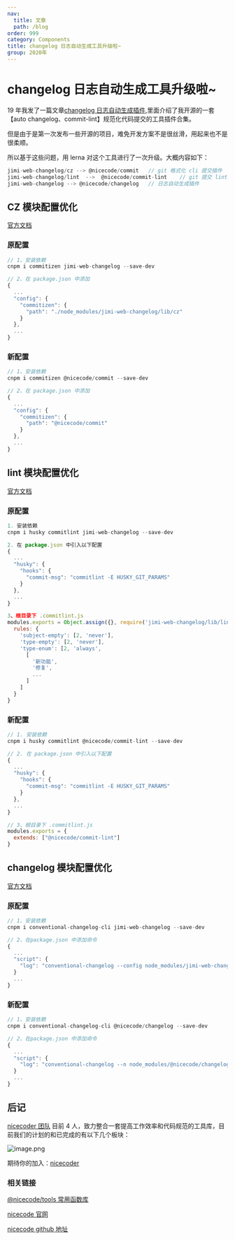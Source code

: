 ```yaml
---
nav:
  title: 文章
  path: /blog
order: 999
category: Components
title: changelog 日志自动生成工具升级啦~
group: 2020年
---
```


# changelog 日志自动生成工具升级啦~

19 年我发了一篇文章[changelog 日志自动生成插件](https://juejin.cn/post/6844903767876304904),里面介绍了我开源的一套【auto changelog、commit-lint】规范化代码提交的工具插件合集。

但是由于是第一次发布一些开源的项目，难免开发方案不是很丝滑，用起来也不是很柔顺。

所以基于这些问题，用 lerna 对这个工具进行了一次升级。大概内容如下：

```js
jimi-web-changelog/cz --> @nicecode/commit   // git 格式化 cli 提交插件
jimi-web-changelog/lint  -->  @nicecode/commit-lint    // git 提交 lint 校验插件
jimi-web-changelog --> @nicecode/changelog   // 日志自动生成插件
```

## CZ 模块配置优化

[官方文档](https://nicecoders.github.io/#/changelog/commit)

### 原配置

```js
// 1、安装依赖
cnpm i commitizen jimi-web-changelog --save-dev

// 2、在 package.json 中添加
{
  ...
  "config": {
    "commitizen": {
      "path": "./node_modules/jimi-web-changelog/lib/cz"
    }
  },
  ...
}
```

### 新配置

```js
// 1、安装依赖
cnpm i commitizen @nicecode/commit --save-dev

// 2、在 package.json 中添加
{
  ...
  "config": {
    "commitizen": {
      "path": "@nicecode/commit"
    }
  },
  ...
}

```

## lint 模块配置优化

[官方文档](https://nicecoders.github.io/#/changelog/commit-lint)

### 原配置

```js
1. 安装依赖
cnpm i husky commitlint jimi-web-changelog --save-dev

2. 在 package.json 中引入以下配置
{
  ...
  "husky": {
    "hooks": {
      "commit-msg": "commitlint -E HUSKY_GIT_PARAMS"
    }
  },
  ...
}

3、根目录下 .commitlint.js
modules.exports = Object.assign({}, require('jimi-web-changelog/lib/lint'), {
  rules: {
    'subject-empty': [2, 'never'],
    'type-empty': [2, 'never'],
    'type-enum': [2, 'always',
      [
        '新功能',
        '修复',
        ...
      ]
    ]
  }
}
```

### 新配置

```js
// 1. 安装依赖
cnpm i husky commitlint @nicecode/commit-lint --save-dev

// 2. 在 package.json 中引入以下配置
{
  ...
  "husky": {
    "hooks": {
      "commit-msg": "commitlint -E HUSKY_GIT_PARAMS"
    }
  },
  ...
}

// 3、根目录下 .commitlint.js
modules.exports = {
  extends: ["@nicecode/commit-lint"]
}
```

## changelog 模块配置优化

[官方文档](https://nicecoders.github.io/#/changelog)

### 原配置

```js
// 1、安装依赖
cnpm i conventional-changelog-cli jimi-web-changelog --save-dev

// 2、在package.json 中添加命令
{
  ...
  "script": {
    "log": "conventional-changelog --config node_modules/jimi-web-changelog/lib/log -i CHANGELOG.md -s -r 0",
  }
  ...
}
```

### 新配置

```js
// 1、安装依赖
cnpm i conventional-changelog-cli @nicecode/changelog --save-dev

// 2、在package.json 中添加命令
{
  ...
  "script": {
    "log": "conventional-changelog --n node_modules/@nicecode/changelog -i CHANGELOG.md -s -r 0",
  }
  ...
}
```

## 后记

[nicecoder 团队](https://github.com/nicecoders) 目前 4 人，致力整合一套提高工作效率和代码规范的工具库，目前我们的计划的和已完成的有以下几个板块：

![image.png](https://p6-juejin.byteimg.com/tos-cn-i-k3u1fbpfcp/285c6e21eb954428bf0adf67e737ae96~tplv-k3u1fbpfcp-watermark.image)

期待你的加入：[nicecoder](https://github.com/nicecoders)

### 相关链接

[@nicecode/tools 常用函数库](https://nicecoders.github.io/#/tools)

[nicecode 官网](https://nicecoders.github.io/#/)

[nicecode github 地址](https://github.com/nicecoders)
